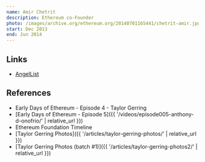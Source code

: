 ```yaml
---
name: Amir Chetrit
description: Ethereum co-Founder
photo: /images/archive.org/ethereum.org/20140701165441/chetrit-amir.jpg
start: Dec 2013
end: Jun 2014
---
```


## Links

- [AngelList](https://angel.co/amir-chetrit)

## References

- Early Days of Ethereum - Episode 4 - Taylor Gerring
- [Early Days of Ethereum - Episode 5]({{ '/videos/episode005-anthony-d-onofrio/' | relative_url }})
- Ethereum Foundation Timeline
- [Taylor Gerring Photos]({{ '/articles/taylor-gerring-photos/' | relative_url }})
- [Taylor Gerring Photos (batch #1)]({{ '/articles/taylor-gerring-photos2/' | relative_url }})

